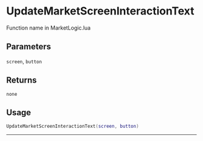 # UpdateMarketScreenInteractionText
Function name in MarketLogic.lua
## Parameters
`screen`, `button`
## Returns
`none`
## Usage
```lua
UpdateMarketScreenInteractionText(screen, button)
```
---
